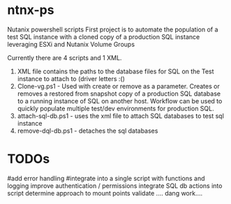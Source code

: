# ntnx-ps
Nutanix powershell scripts
First project is to automate the population of a test SQL instance with a cloned copy of a production SQL instance leveraging ESXi and Nutanix Volume Groups

Currently there are 4 scripts and 1 XML.
1. XML file contains the paths to the database files for SQL on the Test instance to attach to (driver letters  :()
2. Clone-vg.ps1 - Used with create or remove as a parameter. Creates or removes a restored from snapshot copy of a production SQL database to a running instance of SQL on another host. Workflow can be used to quickly populate multiple test/dev environments for production SQL.
3. attach-sql-db.ps1 - uses the xml file to attach SQL databases to test sql instance
4. remove-dql-db.ps1 - detaches the sql databases


# TODOs
#add error handling
#integrate into a single script with functions and logging
improve authentication / permissions 
integrate SQL db actions into script
determine approach to mount points
validate .... dang work....
